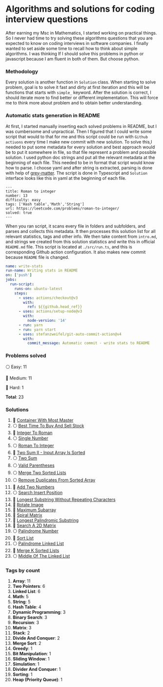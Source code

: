 # Algorithms and solutions for coding interview questions

After earning my Msc in Mathematics, I started working on practical things. 
So I never had time to try solving these algorithms questions that you are expected to know on 
coding interviews in software companies.
I finally wanted to set aside some time to recall how to think about simple algorithms.
I was thinking If I should solve this problems in python or javascript because I am fluent in both of them.
But choose python.


### Methodology
Every solution is another function in `Solution` class.
When starting to solve problem, goal is to solve it fast and dirty at first iteration and this will
be functions that starts with `simple_` keyword.
After the solution is correct, I should iterate more to find better or different implementation. This will force me 
to think more about problem and to obtain better understanding.

### Automatic stats generation in README
At first, I started manually inserting each solved problems in README, but I was cumbersome and unpractical.
Then I figured that I could write some script that would to that for me and this script could be run with `Github actiuons`
every time I make new commit with new solution.
To solve this,I needed to put some metadata for every solution and
best approach would be to put it somewhere in file, so that file represent a problem and possible solution.
I used python doc strings and put all the relevant metadata at the beginning of each file.
This needed to be in format that script would know how to parse. I choose yaml and after string is extracted,
parsing is done with help of [grey-matter](https://github.com/jonschlinkert/gray-matter).
The script is done in Typescript and `Solution` interface looks like this in yaml at the beginning of each file.
```angular2html
---
title: Roman to integer
number: 13
difficulty: easy
tags: ['Hash table','Math','String']
url: https://leetcode.com/problems/roman-to-integer/
solved: true
---
```

When you ran script, it scans every file in folders and subfolders, and parses and collects this metadata.
It then processes this solution list for all relevant statistics, tags and other info. 
We then take content from `intro.md`, and strings we created from this solution statistics and write this in 
official `README.md` file.
This script is located at `./src/run.ts`, and this is corresponding Github action configuration.
It also makes new commit because `README` file is changed.
```yaml
name: write-stats
run-name: Writing stats in README
on: ['push']
jobs:
  run-script:
    runs-on: ubuntu-latest
    steps:
      - uses: actions/checkout@v3
        with:
          ref: ${{github.head_ref}}
      - uses: actions/setup-node@v3
        with:
          node-version: '14'
      - run: yarn
      - run: yarn start
      - uses: stefanzweifel/git-auto-commit-action@v4
        with:
          commit_message: Automatic commit - write stats to README
```




### Problems solved

:white_circle: Easy: 11

:large_blue_circle: Medium: 11

:red_circle: Hard: 1

__Total__: 23

### Solutions

1. :large_blue_circle: [Container With Most Master](./leetCode/11_container_with_most_water.py)
2. :white_circle: [Best Time To Buy And Sell Stock](./leetCode/121_best_time_to_buy_and_sell_stock.py)
3. :large_blue_circle: [Integer To Roman](./leetCode/12_integer_to_roman.py)
4. :white_circle: [Single Number](./leetCode/136_single_number.py)
5. :white_circle: [Roman To Integer](./leetCode/13_roman_to_integer.py)
6. :large_blue_circle: [Two Sum II - Input Array Is Sorted](./leetCode/167_two_sum_ii.py)
7. :white_circle: [Two Sum](./leetCode/1_two_sum.py)
8. :white_circle: [Valid Parentheses](./leetCode/20_valid_parentheses.py)
9. :white_circle: [Merge Two Sorted Lists](./leetCode/21_merge_two_sorted_lists.py)
10. :white_circle: [Remove Duplicates From Sorted Array](./leetCode/26_remove_duplicates_sorted_array.py)
11. :large_blue_circle: [Add Two Numbers](./leetCode/2_add_two_numbers.py)
12. :white_circle: [Search Insert Position](./leetCode/35_search_insert_position.py)
13. :large_blue_circle: [Longest Substring Without Repeating Characters](./leetCode/3_longest_substring_without_repeating_characters.py)
14. :large_blue_circle: [Rotate Image](./leetCode/48_rotate_image.py)
15. :large_blue_circle: [Maximum Subarray](./leetCode/53_maximum_subarray.py)
16. :large_blue_circle: [Spiral Matrix](./leetCode/54_spiral_matrix.py)
17. :large_blue_circle: [Longest Palindromic Substring](./leetCode/5_longest_palindromic_substring.py)
18. :large_blue_circle: [Search A 2D Matrix](./leetCode/74_search_2d_matrix.py)
19. :white_circle: [Palindrome Number](./leetCode/9_palindrome_number.py)
20. :large_blue_circle: [Sort List](./leetCode/linked-list/148_sort_list.py)
21. :white_circle: [Palindrome Linked List](./leetCode/linked-list/234_palindrome_linked_list.py)
22. :red_circle: [Merge K Sorted Lists](./leetCode/linked-list/23_merge_k_sorted_lists.py)
23. :white_circle: [Middle Of The Linked List](./leetCode/linked-list/876_middle_of_the_linked_list.py)

### Tags by count

1. **Array**: 11
2. **Two Pointers**: 6
3. **Linked List**: 6
4. **Math**: 5
5. **String**: 5
6. **Hash Table**: 4
7. **Dynamic Programming**: 3
8. **Binary Search**: 3
9. **Recursion**: 3
10. **Matrix**: 3
11. **Stack**: 2
12. **Divide And Conquer**: 2
13. **Merge Sort**: 2
14. **Greedy**: 1
15. **Bit Manipulation**: 1
16. **Sliding Window**: 1
17. **Simulation**: 1
18. **Divider And Conquer**: 1
19. **Sorting**: 1
20. **Heap (Priority Queue)**: 1
